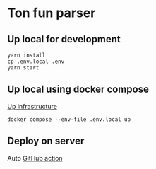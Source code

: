 # Ton fun parser
## Up local for development
```shell
yarn install
cp .env.local .env
yarn start
```

## Up local using docker compose
[Up infrastructure](https://github.com/kokkekpek/ton-fun-infrastructure)
```shell
docker compose --env-file .env.local up
```

## Deploy on server
Auto [GitHub action](https://github.com/kokkekpek/ton-fun-parser/actions/workflows/deploy.yml)